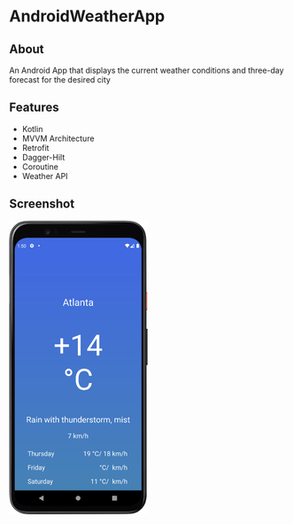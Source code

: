 # AndroidWeatherApp

## About

An Android App that displays the current weather conditions and three-day forecast for the desired city

## Features
* Kotlin
* MVVM Architecture
* Retrofit
* Dagger-Hilt
* Coroutine
* Weather API

## Screenshot

<img src="./demo/weather_app_screenshot.png" width="250" />
